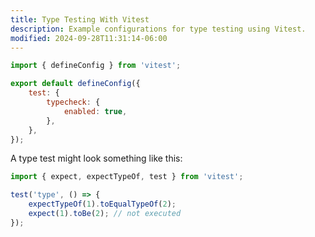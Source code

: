 ```yaml
---
title: Type Testing With Vitest
description: Example configurations for type testing using Vitest.
modified: 2024-09-28T11:31:14-06:00
---
```


```js
import { defineConfig } from 'vitest';

export default defineConfig({
	test: {
		typecheck: {
			enabled: true,
		},
	},
});
```

A type test might look something like this:

```ts
import { expect, expectTypeOf, test } from 'vitest';

test('type', () => {
	expectTypeOf(1).toEqualTypeOf(2);
	expect(1).toBe(2); // not executed
});
```

```ts

```
